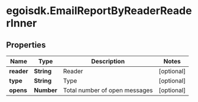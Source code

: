 # egoisdk.EmailReportByReaderReaderInner

## Properties

Name | Type | Description | Notes
------------ | ------------- | ------------- | -------------
**reader** | **String** | Reader | [optional] 
**type** | **String** | Type | [optional] 
**opens** | **Number** | Total number of open messages | [optional] 


